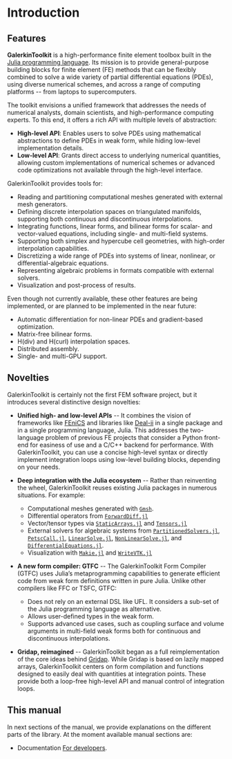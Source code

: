 # Introduction

## Features

**GalerkinToolkit** is a high-performance finite element toolbox built in the [Julia programming language](https://julialang.org/). Its mission is to provide general-purpose building blocks for finite element (FE) methods that can be flexibly combined to solve a wide variety of partial differential equations (PDEs), using diverse numerical schemes, and across a range of computing platforms -- from laptops to supercomputers.

The toolkit envisions a unified framework that addresses the needs of numerical analysts, domain scientists, and high-performance computing experts. To this end, it offers a rich API with multiple levels of abstraction:

- **High-level API**: Enables users to solve PDEs using mathematical abstractions to define PDEs in weak form, while hiding low-level implementation details.
- **Low-level API**: Grants direct access to underlying numerical quantities, allowing custom implementations of numerical schemes or advanced code optimizations not available through the high-level interface.

GalerkinToolkit provides tools for:

- Reading and partitioning computational meshes generated with external mesh generators.
- Defining discrete interpolation spaces on triangulated manifolds, supporting both continuous and discontinuous interpolations.
- Integrating functions, linear forms, and bilinear forms for scalar- and vector-valued equations, including single- and multi-field systems.
- Supporting both simplex and hypercube cell geometries, with high-order interpolation capabilities.
- Discretizing a wide range of PDEs into systems of linear, nonlinear, or differential-algebraic equations.
- Representing algebraic problems in formats compatible with external solvers.
- Visualization and post-process of results.

Even though not currently available, these other features are being implemented, or are planned to be implemented in the near future:

- Automatic differentiation for non-linear PDEs and gradient-based optimization.
- Matrix-free bilinear forms.
- H(div) and H(curl) interpolation spaces.
- Distributed assembly.
- Single- and multi-GPU support.


## Novelties

GalerkinToolkit is certainly not the first FEM software project, but it introduces several distinctive design novelties:

- **Unified high- and low-level APIs** --  It combines the vision of frameworks like [FEniCS](https://fenicsproject.org/) and libraries like [Deal-ii](https://www.dealii.org/) in a single package and in a single programming language, Julia. This addresses the two-language problem of previous FE projects that consider a Python front-end for easiness of use and a C/C++ backend for performance. With GalerkinToolkit, you can use a concise high-level syntax or directly implement integration loops using low-level building blocks, depending on your needs.

- **Deep integration with the Julia ecosystem**  --
  Rather than reinventing the wheel, GalerkinToolkit reuses existing Julia packages in numerous situations. For example:
  - Computational meshes generated with [`Gmsh`](https://gmsh.info/).
  - Differential operators from [`ForwardDiff.jl`](https://github.com/JuliaDiff/ForwardDiff.jl)
  - Vector/tensor types via [`StaticArrays.jl`](https://github.com/JuliaArrays/StaticArrays.jl) and [`Tensors.jl`](https://github.com/Ferrite-FEM/Tensors.jl)
  - External solvers for algebraic systems from [`PartitionedSolvers.jl`](https://github.com/PartitionedArrays/PartitionedArrays.jl), [`PetscCall.jl`](https://github.com/PartitionedArrays/PetscCall.jl), [`LinearSolve.jl`](https://github.com/SciML/LinearSolve.jl), [`NonLinearSolve.jl`](https://github.com/SciML/NonlinearSolve.jl), and [`DifferentialEquations.jl`](https://github.com/SciML/DifferentialEquations.jl).
  - Visualization with [`Makie.jl`](https://github.com/MakieOrg/Makie.jl) and [`WriteVTK.jl`](https://github.com/JuliaVTK/WriteVTK.jl)

- **A new form compiler: GTFC**  --
  The GalerkinToolkit Form Compiler (GTFC) uses Julia’s metaprogramming capabilities to generate efficient code from weak form definitions written in pure Julia. Unlike other compilers like FFC or TSFC, GTFC:
  - Does not rely on an external DSL like UFL. It considers a sub-set of the Julia programming language as alternative.
  - Allows user-defined types in the weak form.
  - Supports advanced use cases, such as coupling surface and volume arguments in multi-field weak forms both for continuous and discontinuous interpolations.

- **Gridap, reimagined**  --
  GalerkinToolkit began as a full reimplementation of the core ideas behind [Gridap](https://github.com/gridap/Gridap.jl). While Gridap is based on lazily mapped arrays, GalerkinToolkit centers on form compilation and functions designed to easily deal with quantities at integration points. These provide both a loop-free high-level API and manual control of integration loops.


## This manual

In next sections of the manual, we provide explanations on the different parts of the library. At the moment available manual sections are:

- Documentation [For developers](@ref).















